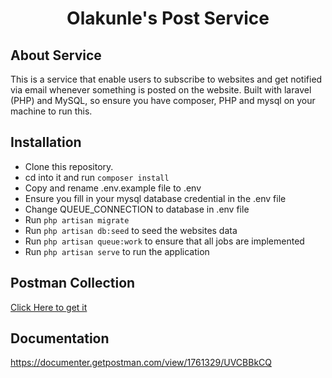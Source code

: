 <h1 align="center">Olakunle's Post Service</h1>


## About Service

This is a service that enable users to subscribe to websites and get notified via email whenever something is posted on the website. Built with laravel (PHP) and MySQL, so ensure you have composer, PHP and mysql on your machine to run this.

## Installation
- Clone this repository.
- cd into it and run   `composer install`
- Copy and rename .env.example file to .env  
- Ensure you fill in your mysql database credential in the .env file
- Change QUEUE_CONNECTION to database in .env file 
- Run `php artisan migrate`
- Run `php artisan db:seed` to seed the websites data
- Run `php artisan queue:work` to ensure that all jobs are implemented
- Run `php artisan serve` to run the application

## Postman Collection
[Click Here to get it](https://www.getpostman.com/collections/994fc8768694045b39d3)

## Documentation
https://documenter.getpostman.com/view/1761329/UVCBBkCQ
